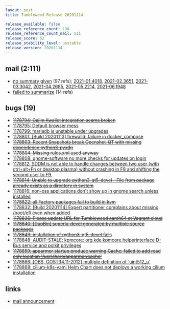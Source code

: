 ```yaml
---
layout: post
title: Tumbleweed Release 20201114

release_available: false
release_reference_count: 130
release_reference_count_mail: 111
release_score: 52
release_stability_level: unstable
release_version: 20201114
---
```


## mail (2:111)

- [no summary given](https://lists.opensuse.org/archives/list/factory@lists.opensuse.org/thread/L3UYDTAVJ7HBA25WUI4DELTCRI6LEY2C) (97 refs); [2021-01.4018](https://lists.opensuse.org/archives/list/factory@lists.opensuse.org/thread/6NLC2T3VJ27BXG5KMGMEH4LXDRHE2MSR), [2021-02.3651](https://lists.opensuse.org/archives/list/factory@lists.opensuse.org/thread/6NLC2T3VJ27BXG5KMGMEH4LXDRHE2MSR), [2021-03.3042](https://lists.opensuse.org/archives/list/factory@lists.opensuse.org/thread/6NLC2T3VJ27BXG5KMGMEH4LXDRHE2MSR), [2021-04.2685](https://lists.opensuse.org/archives/list/factory@lists.opensuse.org/thread/6NLC2T3VJ27BXG5KMGMEH4LXDRHE2MSR), [2021-05.2214](https://lists.opensuse.org/archives/list/factory@lists.opensuse.org/thread/6NLC2T3VJ27BXG5KMGMEH4LXDRHE2MSR), [2021-06.1948](https://lists.opensuse.org/archives/list/factory@lists.opensuse.org/thread/6NLC2T3VJ27BXG5KMGMEH4LXDRHE2MSR)
- [failed to summarize](https://lists.opensuse.org/archives/list/factory@lists.opensuse.org/thread/YIJ6A4GCMAT5XW6RK2CZYKNFQ5TY5BAD) (14 refs)

## bugs (19)

<!--more-->

- ~~[1178794: Gajim Kwallet integration seams broken](https://bugzilla.opensuse.org/show_bug.cgi?id=1178794)~~
- [1178795: Default browser mess](https://bugzilla.opensuse.org/show_bug.cgi?id=1178795)
- [1178799: mariadb is unstable under upgrades](https://bugzilla.opensuse.org/show_bug.cgi?id=1178799)
- [1178801: \[Build 20201113\] firewalld: failure in docker_compose](https://bugzilla.opensuse.org/show_bug.cgi?id=1178801)
- ~~[1178803: Recent Snapshots break Openshot-QT with missing dependency python3-pyxdg](https://bugzilla.opensuse.org/show_bug.cgi?id=1178803)~~
- ~~[1178804: Missing rules.xml used anyway](https://bugzilla.opensuse.org/show_bug.cgi?id=1178804)~~
- [1178808: gnome-software no more checks for updates on login](https://bugzilla.opensuse.org/show_bug.cgi?id=1178808)
- [1178812: SDDM is not able to handle changes between two user (with ctrl+alt+Fn or desktop plasma) without crashing in F8 and shifting the second user to F9.](https://bugzilla.opensuse.org/show_bug.cgi?id=1178812)
- ~~[1178814: Unable to upgrade python3-qt5-devel - File from package already exists as a directory in system](https://bugzilla.opensuse.org/show_bug.cgi?id=1178814)~~
- [1178816: non-oss applications don't show up in gnome search unless installed](https://bugzilla.opensuse.org/show_bug.cgi?id=1178816)
- ~~[1178822: all Factory packages fail to build in kvm](https://bugzilla.opensuse.org/show_bug.cgi?id=1178822)~~
- [1178832: \[Build 20201114\] Expert partitioner complains about missing /boot/efi even when added](https://bugzilla.opensuse.org/show_bug.cgi?id=1178832)
- ~~[1178836: Please update URL for Tumbleweed aarch64 at Vagrant cloud](https://bugzilla.opensuse.org/show_bug.cgi?id=1178836)~~
- ~~[1178840: \[DupBin\] superlu-devel generated by multiple source packages](https://bugzilla.opensuse.org/show_bug.cgi?id=1178840)~~
- ~~[1178843: installation of  python3-qt5-devel fails](https://bugzilla.opensuse.org/show_bug.cgi?id=1178843)~~
- [1178848: AUDIT-STALE: kpmcore: org.kde.kpmcore.helperinterface D-Bus service and polkit privileges](https://bugzilla.opensuse.org/show_bug.cgi?id=1178848)
- ~~[1178859: apparmor startup produce warning Cache: failed to add read only location '/usr/share/apparmor/cache'](https://bugzilla.opensuse.org/show_bug.cgi?id=1178859)~~
- [1178866: \[OBS, GOST34.11-2012\] multiple definition of `uint512_u'](https://bugzilla.opensuse.org/show_bug.cgi?id=1178866)
- [1178868: cilium-k8s-yaml Helm Chart does not deploys a working cilium installation](https://bugzilla.opensuse.org/show_bug.cgi?id=1178868)



## links

- [mail announcement](https://lists.opensuse.org/archives/list/factory@lists.opensuse.org/thread/6NLC2T3VJ27BXG5KMGMEH4LXDRHE2MSR)
